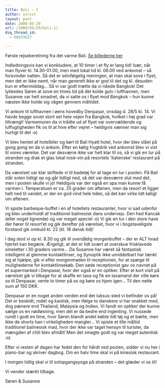 ```yaml
---
title: Bali – I
author: svrist
layout: post
date: 2008-05-29
url: /2008/05/29/bali-i/
dsq_thread_id:
  - 68433627

---
```

<!-- google_ad_section_start(weight=ignore) -->


  
Første rejseberetning fra det varme Bali. <a title="Første sæt billeder fra Bali" href="http://picasaweb.google.com/svrist/BaliI" target="_blank">Se billederne her</a>

Indledningsvis kan vi konkludere, at 10 timer i et fly er lang tid! Især, når man flyver kl. 14.30-01.00, men med lokal tid kl. 06.00 ved ankomst &#8211; så forsvinder natten. Så det er selvfølgelig meningen, at man skal sove i flyet, men det er ikke nemt, når man generelt ikke er god til det og kl. desuden kun er eftermiddag&#8230; Så vi var godt trætte da vi nåede Bangkok! Det lykkedes Søren at sove en times tid på det kolde gulv i lufthavnen, men Susanne var helt smadret, da vi satte os i flyet mod Bangkok &#8211; hun kunne næsten ikke holde sig vågen gennem måltidet.

Vi ankom til lufthavnen i øens hovedby Denpasar, onsdag d. 28/5 kl. 14. Vi havde begge sovet stort set hele vejen fra Bangkok, hvilket i høj grad var tiltrængt! Varmemuren da vi trådte ud af flyet var overvældende og luffugtigheden fik os til at hive efter vejret &#8211; heldigvis vænner man sig hurtigt til det :o)

Vi blev hentet af hotelbiler og kørt til Bali Hyatt hotel, hvor der blev slået på gong gong´en da vi ankom. Efter en kølig frugtdrik ved ankomst blev vi vist til vores værelse. Det var desværre ikke var helt klar til os, så vi gik en tur på stranden og drak et glas lokal rosé-vin på resortets &#8216;italienske&#8217; restaurant på stranden.

Da værelset var klar skiftede vi til badetøj for at tage en tur i poolen. På Bali står solen tidligt op og går tidligt ned, så det var desværre slut med det, men i poolen skulle vi jo! Heldigvis var der også en spa man kunne få varmen i. Temperatuen er ca. 25 grader om aftenen, men da resort´et ligger helt ned til vandet, er der en god vind hele tiden, så det kan virke lidt køligt om aftenen.

Vi spiste barbeque-buffet i en af hotellets restauranter, hvor vi sad udenfor og blev underholdt af traditionel balinesisk dans undervejs. Den hed Kancak (eller noget lignende) og var meget speciel :o) Vi gik en tur i den store have der hører til resort&#8217;et og gik derefter på værelset, hvor vi i bogstaveligste forstand gik omkuld kl. 22 (kl. 16 dansk tid)!

I dag stod vi op kl. 8.30 og gik til overdådig morgenbuffet &#8211; der er ALT hvad hjertet kan begære. Ærgeligt, at det er lidt svært at overskue frisklavede omeletter i 30 graders varme&#8230; Da Susanne har været så fantastisk intelligent at glemme kontaktlinser, og Synoptik ikke umiddelbart har tænkt sig at hjælpe, gik vi efter morgenmaden til receptionen, for at spørge til mulighederne for kontaktlinsekøb. Den søde receptionist gav os navnet på et supermarked i Denpasar, hvor der også er en optiker. Efter et kort visit på værelset gik vi tilbage for at skaffe en taxa og fik en taxamand der ville køre os til Denpasar, vente to timer på os og køre os hjem igen&#8230; Til den nette sum af 150 DKK.

Denpasar er en noget anden verden end det luksus-sted vi befinder os på! Det er beskidt, rodet og kaotisk, men ifølge to danskere vi har snakket med, dog pænere end Thailand, Malaysia og Indien. Vi fandt en optiker der kunne sælge os en nødløsning, men det er da bedre end ingenting. Vi nussede rundt i godt en time, hvor Søren blandt andet købte lidt tøj og et bælte, men ikke de shorts han i virkeligheden mangler&#8230; Vi spiste et lille måltid traditionel balinesisk mad, hvor der ikke var taget hensyn til turister, da mængden af chili blev afmålt! Men det smagte godt og var meget autentisk :o)

Efter vi resten af dagen har fedet den for hårdt ved poolen, sidder vi nu her i piano-bar og skriver dagbog. Om en halv time skal vi på kinesisk restaurant.

I morgen tidlig skal vi til solopgangsyoga på stranden &#8211; det glæder vi os til!

Vi vender stærkt tilbage.

Søren & Susanne
  
<!-- google_ad_section_end -->
